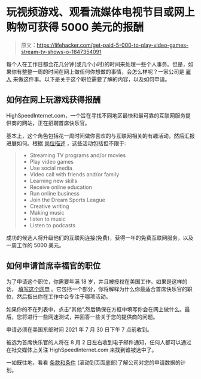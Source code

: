 # 玩视频游戏、观看流媒体电视节目或网上购物可获得 5000 美元的报酬

> 原文：<https://lifehacker.com/get-paid-5-000-to-play-video-games-stream-tv-shows-o-1847354091>

每个人在工作日都会花几分钟(或几个小时)的时间来处理一些个人事务。但是，如果你有整整一周的时间在网上做任何你想做的事情，会怎么样呢？一家公司是 [雇人](https://www.highspeedinternet.com/resources/chief-happiness-dream-job) 来做这件事。以下是关于这个职位需要了解的内容，以及如何申请。



## 如何在网上玩游戏获得报酬

HighSpeedInternet.com，一个旨在寻找不同地区最快和最可靠的互联网服务提供商的网站，正在招聘首席快乐官。

基本上，这个角色包括花一周时间做你喜欢的与互联网相关的有趣活动，然后汇报进展如何。根据 [岗位描述](https://www.highspeedinternet.com/resources/chief-happiness-dream-job) ，这些活动包括但不限于:

> *   Streaming TV programs and/or movies
> *   Play video games
> *   Use social media
> *   Video call with friends and/or family
> *   Learning new skills
> *   Receive online education
> *   Run online business
> *   Join the Dream Sports League
> *   Creative writing
> *   Making music
> *   listen to music
> *   Listen to podcasts

成功的候选人将升级他们的互联网连接(免费)，获得一年的免费互联网服务，以及一周工作的 5000 美元。

## 如何申请首席幸福官的职位

为了申请这个职位，你需要年满 18 岁，并且被授权在美国工作。如果是这样的话， [填写这个网申](https://www.highspeedinternet.com/resources/chief-happiness-dream-job#apply) 。它包括一个部分，你将解释为什么你最适合首席快乐官的职位，然后指出你在工作中会专注于哪项活动。

如果你的不在列表中，点击“其他”,然后确保在方框中填写你会在网上做什么。最后，您将进行一些网速测试，并回答一些关于您的提供商的问题。

申请必须在美国东部时间 2021 年 7 月 30 日下午 7 点前收到。

被选为首席快乐官的人将在 8 月 2 日左右收到电子邮件通知，任何人都可以通过在社交媒体上关注 HighSpeedInternet.com 来找到谁被选中了。

一如既往地，看看 [条款和条件](https://www.highspeedinternet.com/resources/chief-happiness-dream-job) (滚动到页面底部)了解公司对您的申请数据的计划。